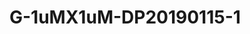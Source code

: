 # G-1uMX1uM-DP20190115-1
<a name="material" />
<script type="application/ld+json">

  {
    "@context": "https://schema.org/",
    "@type": "ChemicalSubstance",
    "http://purl.org/dc/terms/conformsTo":
      {
        "@type": "CreativeWork",
        "@id": "https://bioschemas.org/profiles/ChemicalSubstance/0.4-RELEASE/"
      },
    "@id": "https://egonw.github.io/nanowiki/nanowiki491.html#material",
    "name": "G-1uMX1uM-DP20190115-1",
    "sameAs: "http://127.0.0.1/mediawiki/index.php/Special:URIResolver/G-2D1uMX1uM-2DDP20190115-2D1"
  }
</script>

